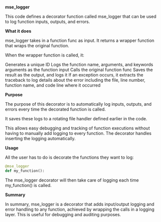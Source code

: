 **mse_logger**

This code defines a decorator function called mse_logger that can be used to log function inputs, outputs, and errors.

**What it does**

mse_logger takes in a function func as input. It returns a wrapper function that wraps the original function.

When the wrapper function is called, it:

Generates a unique ID
Logs the function name, arguments, and keywords arguments as the function input
Calls the original function func
Saves the result as the output, and logs it
If an exception occurs, it extracts the traceback to log details about the error including the file, line number, function name, and code line where it occurred

**Purpose**

The purpose of this decorator is to automatically log inputs, outputs, and errors every time the decorated function is called.

It saves these logs to a rotating file handler defined earlier in the code.

This allows easy debugging and tracking of function executions without having to manually add logging to every function. The decorator handles inserting the logging automatically.

**Usage**

All the user has to do is decorate the functions they want to log:
```python
@mse_logger
def my_function():
```
The mse_logger decorator will then take care of logging each time my_function() is called.

**Summary**

In summary, mse_logger is a decorator that adds input/output logging and error handling to any function, achieved by wrapping the calls in a logging layer. This is useful for debugging and auditing purposes.



